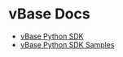# vBase Docs

* [vBase Python SDK](docs/vbase-py/docs/)
* [vBase Python SDK Samples](docs/vbase-py-samples/docs/)
